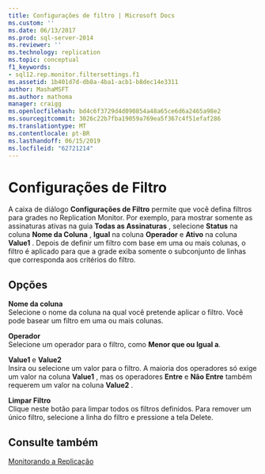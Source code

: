 ```yaml
---
title: Configurações de filtro | Microsoft Docs
ms.custom: ''
ms.date: 06/13/2017
ms.prod: sql-server-2014
ms.reviewer: ''
ms.technology: replication
ms.topic: conceptual
f1_keywords:
- sql12.rep.monitor.filtersettings.f1
ms.assetid: 1b401d7d-db8a-4ba1-acb1-b8dec14e3311
author: MashaMSFT
ms.author: mathoma
manager: craigg
ms.openlocfilehash: bd4c6f3729d4d090854a48a65ce6d6a2465a98e2
ms.sourcegitcommit: 3026c22b7fba19059a769ea5f367c4f51efaf286
ms.translationtype: MT
ms.contentlocale: pt-BR
ms.lasthandoff: 06/15/2019
ms.locfileid: "62721214"
---
```

# <a name="filter-settings"></a>Configurações de Filtro
  A caixa de diálogo **Configurações de Filtro** permite que você defina filtros para grades no Replication Monitor. Por exemplo, para mostrar somente as assinaturas ativas na guia **Todas as Assinaturas** , selecione **Status** na coluna **Nome da Coluna** , **Igual** na coluna **Operador** e **Ativo** na coluna **Value1** . Depois de definir um filtro com base em uma ou mais colunas, o filtro é aplicado para que a grade exiba somente o subconjunto de linhas que corresponda aos critérios do filtro.  
  
## <a name="options"></a>Opções  
 **Nome da coluna**  
 Selecione o nome da coluna na qual você pretende aplicar o filtro. Você pode basear um filtro em uma ou mais colunas.  
  
 **Operador**  
 Selecione um operador para o filtro, como **Menor que ou Igual a**.  
  
 **Value1** e **Value2**  
 Insira ou selecione um valor para o filtro. A maioria dos operadores só exige um valor na coluna **Value1** , mas os operadores **Entre** e **Não Entre** também requerem um valor na coluna **Value2** .  
  
 **Limpar Filtro**  
 Clique neste botão para limpar todos os filtros definidos. Para remover um único filtro, selecione a linha do filtro e pressione a tela Delete.  
  
## <a name="see-also"></a>Consulte também  
 [Monitorando a Replicação](monitoring-replication.md)  
  
  
